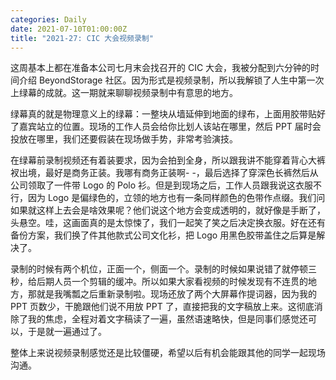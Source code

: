 ```yaml
---
categories: Daily
date: 2021-07-10T01:00:00Z
title: "2021-27: CIC 大会视频录制"
---
```


这周基本上都在准备本公司七月末会找召开的 CIC 大会，我被分配到六分钟的时间介绍 BeyondStorage 社区。因为形式是视频录制，所以我解锁了人生中第一次上绿幕的成就。这一期就来聊聊视频录制中有意思的地方。

绿幕真的就是物理意义上的绿幕：一整块从墙延伸到地面的绿布，上面用胶带贴好了嘉宾站立的位置。现场的工作人员会给你比划人该站在哪里，然后 PPT 届时会投放在哪里，我们还要假装在现场做手势，非常考验演技。

在绿幕前录制视频还有着装要求，因为会拍到全身，所以跟我讲不能穿着背心大裤衩出境，最好是商务正装。我哪有商务正装啊- -，最后选择了穿深色长裤然后从公司领取了一件带 Logo 的 Polo 衫。但是到现场之后，工作人员跟我说这衣服不行，因为 Logo 是偏绿色的，立领的地方也有一条同样颜色的色带作点缀。我们问如果就这样上去会是啥效果呢？他们说这个地方会变成透明的，就好像是手断了，头悬空。哇，这画面真的是太惊悚了，我们一起笑了笑之后决定换衣服。好在还有备份方案，我们换了件其他款式公司文化衫，把 Logo 用黑色胶带盖住之后算是解决了。

录制的时候有两个机位，正面一个，侧面一个。录制的时候如果说错了就停顿三秒，给后期人员一个剪辑的缓冲。所以如果大家看视频的时候发现有不连贯的地方，那就是我嘴瓢之后重新录制啦。现场还放了两个大屏幕作提词器，因为我的 PPT 页数少，干脆跟他们说不用放 PPT 了，直接把我的文字稿放上来。这彻底消除了我的焦虑，全程对着文字稿读了一遍，虽然语速略快，但是同事们感觉还可以，于是就一遍通过了。

整体上来说视频录制感觉还是比较僵硬，希望以后有机会能跟其他的同学一起现场沟通。
